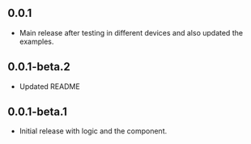 ## 0.0.1

* Main release after testing in different devices and also updated the examples.

## 0.0.1-beta.2

* Updated README

## 0.0.1-beta.1

* Initial release with logic and the component.
